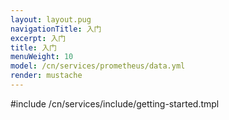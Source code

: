 ```yaml
---
layout: layout.pug
navigationTitle: 入门
excerpt: 入门
title: 入门
menuWeight: 10
model: /cn/services/prometheus/data.yml
render: mustache
---
```


#include /cn/services/include/getting-started.tmpl
